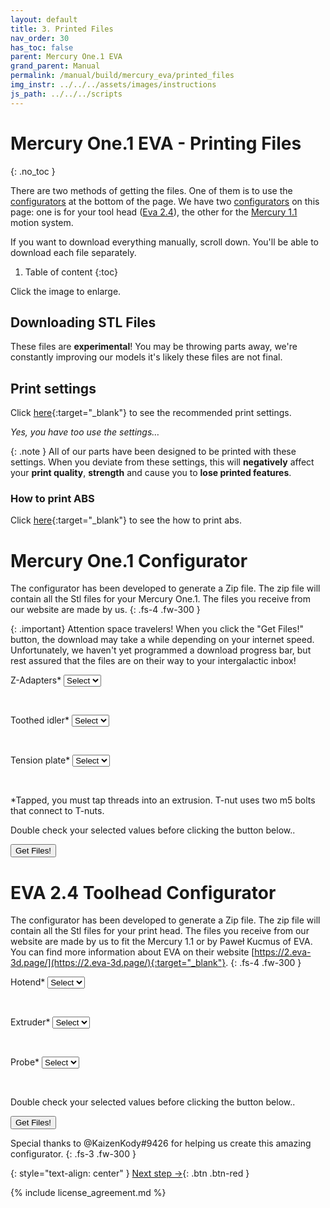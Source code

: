 ```yaml
---
layout: default
title: 3. Printed Files
nav_order: 30
has_toc: false
parent: Mercury One.1 EVA
grand_parent: Manual
permalink: /manual/build/mercury_eva/printed_files
img_instr: ../../../assets/images/instructions
js_path: ../../../scripts
---
```


# Mercury One.1 EVA - Printing Files
{: .no_toc }

There are two methods of getting the files. One of them is to use the [configurators](#-mercury-one1-configurator) at the bottom of the page. We have two [configurators](#-mercury-one1-configurator) on this page: one is for your tool head ([Eva 2.4](#-eva-24-toolhead-configurator)), the other for the [Mercury 1.1](#-mercury-one1-configurator) motion system.

If you want to download everything manually, scroll down. You'll be able to download each file separately.

1. Table of content
{:toc}

Click the <i class="bi bi-zoom-in"></i> image to enlarge.

## Downloading STL Files

These files are **experimental**! You may be throwing parts away, we're constantly improving our models it's likely these files are not final.

## Print settings

Click [here](/standard/print/settings){:target="_blank"} to see the recommended print settings. 

*Yes, you have too use the settings…*

{: .note }
All of our parts have been designed to be printed with these settings. When you deviate from these settings, this will **negatively** affect your **print quality**, **strength** and cause you to **lose printed features**.

### How to print ABS

Click [here](/manual/print/abs){:target="_blank"} to see the how to print abs.

<!-- Configurator Mercury One.1 -->
# <i class="bi bi-gear"></i> Mercury One.1 Configurator

The configurator has been developed to generate a Zip file. The zip file will contain all the Stl files for your Mercury One.1. The files you receive from our website are made by us.
{: .fs-4 .fw-300 }

{: .important}
Attention space travelers! When you click the "Get Files!" button, the download may take a while depending on your internet speed. Unfortunately, we haven't yet programmed a download progress bar, but rest assured that the files are on their way to your intergalactic inbox!


<div class="code-example" markdown="1">

<form action="post">

Z-Adapters*
<select class="list_dark" name="zadapter" id="zadapter">
    <option value="option0">Select</option>

</select><br>

Toothed idler*
<select class="list_dark" name="tidler" id="tidler">
    <option value="option0">Select</option>

</select><br>

Tension plate* 
<select class="list_dark" name="tensionplate" id="tensionplate">
    <option value="option0">Select</option>

</select><br>

<div class="fs-3 fw-300">*Tapped, you must tap threads into an extrusion. T-nut uses two m5 bolts that connect to T-nuts.</div>

<p class="fs-3 fw-300">Double check your selected values before clicking the button below..</p>

<button class="btn" onclick="zipAndDownload(getDocumentList('Mercury'), '../../../assets/stl/m1_1/' ,'Mercury');" type="submit"><i class="bi bi-cloud-arrow-down"></i> Get Files!</button>

</form>
</div>

<!-- End configurator Mercury One.1 -->

<!-- Configurators EVA 2.4 -->

# <i class="bi bi-gear"></i> EVA 2.4 Toolhead Configurator

The configurator has been developed to generate a Zip file. The zip file will contain all the Stl files for your print head. The files you receive from our website are made by us to fit the Mercury 1.1 or by Paweł Kucmus of EVA. You can find more information about EVA on their website [https://2.eva-3d.page/](https://2.eva-3d.page/){:target="_blank"}.
{: .fs-4 .fw-300 }


<script src="{{page.js_path}}/file-saver.js" type="module"></script>
<script src="{{page.js_path}}/configurator_m1_1.js"></script>
<script src="{{page.js_path}}/jszip.min.js" type="module"></script>

<div class="code-example" markdown="1">

<form action="post">

Hotend* 
<select class="list_dark" name="hotend" id="hotend">
    <option value="option0">Select</option>

</select><br>

Extruder* 
<select class="list_dark" name="extruder" id="extruder">
    <option value="option0">Select</option>

</select><br>

Probe* 
<select class="list_dark" name="probe" id="probe">
    <option value="option0">Select</option>

</select><br>

<p class="fs-3 fw-300">Double check your selected values before clicking the button below..</p>

<button class="btn" onclick="zipAndDownload(getDocumentList('Eva'), '../../../assets/stl/eva2_4/', 'Eva');" type="submit"><i class="bi bi-cloud-arrow-down"></i> Get Files!</button>

</form>

<script>
    window.addEventListener('load', function(event) {
        loadDataSet();
    });
</script>

</div>

<i class="bi bi-chat-square-text"></i> Special thanks to @KaizenKody#9426 for helping us create this amazing configurator.
{: .fs-3 .fw-300 }


<!-- End configurator EVA 2.4 -->

{: style="text-align: center" }
<span class="fs-8">
[Next step &rarr;](/manual/build/mercury_eva/empty_frame){: .btn .btn-red }
</span>

{% include license_agreement.md %}